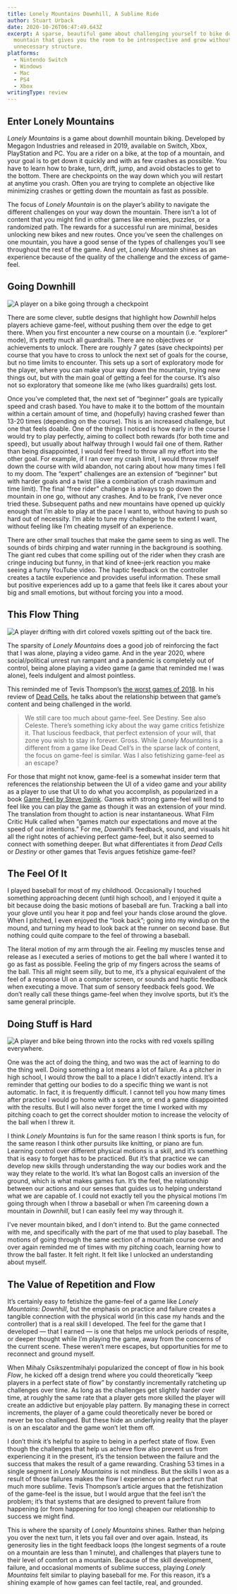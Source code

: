 ```yaml
---
title: Lonely Mountains Downhill, A Sublime Ride
author: Stuart Urback
date: 2020-10-26T06:47:49.643Z
excerpt: A sparse, beautiful game about challenging yourself to bike down a
  mountain that gives you the room to be introspective and grow without
  unnecessary structure.
platforms:
  - Nintendo Switch
  - Windows
  - Mac
  - PS4
  - Xbox
writingType: review
---
```

## Enter Lonely Mountains

*Lonely Mountains* is a game about downhill mountain biking.  Developed by Megagon Industries and released in 2019, available on Switch, Xbox, PlayStation and PC.  You are a rider on a bike, at the top of a mountain, and your goal is to get down it quickly and with as few crashes as possible.  You have to learn how to brake, turn, drift, jump, and avoid obstacles to get to the bottom. There are checkpoints on the way down which you will restart at anytime you crash. Often you are trying to complete an objective like minimizing crashes or getting down the mountain as fast as possible.

The focus of *Lonely Mountain* is on the player’s ability to navigate the different challenges on your way down the mountain. There isn’t a lot of content that you might find in other games like enemies, puzzles, or a randomized path.  The rewards for a successful run are minimal, besides unlocking new bikes and new routes.  Once you’ve seen the challenges on one mountain, you have a good sense of the types of challenges you’ll see throughout the rest of the game.  And yet, *Lonely Mountain* shines as an experience because of the quality of the challenge and the excess of game-feel.

## Going Downhill

![A player on a bike going through a checkpoint](/static/img/checkpoint.webp "Checkpoint")

There are some clever, subtle designs that highlight how *Downhill* helps players achieve game-feel, without pushing them over the edge to get there.  When you first encounter a new course on a mountain (i.e. “explorer” mode), it’s pretty much all guardrails.  There are no objectives or achievements to unlock.  There are roughly 7 gates (save checkpoints) per course that you have to cross to unlock the next set of goals for the course, but no time limits to encounter.  This sets up a sort of exploratory mode for the player, where you can make your way down the mountain, trying new things out, but with the main goal of getting a feel for the course.  It’s also not so exploratory that someone like me (who likes guardrails) gets lost. 

Once you’ve completed that, the next set of “beginner” goals are typically speed and crash based.  You have to make it to the bottom of the mountain within a certain amount of time, and (hopefully) having crashed fewer than 13-20 times (depending on the course).  This is an increased challenge, but one that feels doable.  One of the things I noticed is how early in the course I would try to play perfectly, aiming to collect both rewards (for both time and speed), but usually about halfway through I would fail one of them.  Rather than being disappointed, I would feel freed to throw all my effort into the other goal.  For example, if I ran over my crash limit, I would throw myself down the course with wild abandon, not caring about how many times I fell to my doom.  The “expert” challenges are an extension of “beginner” but with harder goals and a twist (like a combination of crash maximum and time limit).  The final “free rider” challenge is always to go down the mountain in one go, without any crashes.  And to be frank, I’ve never once tried these.  Subsequent paths and new mountains have opened up quickly enough that I’m able to play at the pace I want to, without having to push so hard out of necessity.  I’m able to tune my challenge to the extent I want, without feeling like I’m cheating myself of an experience.

There are other small touches that make the game seem to sing as well.  The sounds of birds chirping and water running in the background is soothing.  The giant red cubes that come spilling out of the rider when they crash are cringe inducing but funny, in that kind of knee-jerk reaction you make seeing a funny YouTube video.  The haptic feedback on the controller creates a tactile experience and provides useful information.  These small but positive experiences add up to a game that feels like it cares about your big and small emotions, but without forcing you into a mood.

## This Flow Thing

![A player drifting with dirt colored voxels spitting out of the back tire.](/static/img/drift.webp "Drifting")

The sparsity of *Lonely Mountains* does a good job of reinforcing the fact that I was alone, playing a video game.  And in the year 2020, where social/political unrest run rampant and a pandemic is completely out of control, being alone playing a video game (a game that reminded me I was alone), feels indulgent and almost pointless.

This reminded me of Tevis Thompson’s [the worst games of 2018](https://tevisthompson.com/the-worst-games-of-2018/).  In his review of [Dead Cells](https://en.wikipedia.org/wiki/Dead_Cells), he talks about the relationship between that game’s content and being challenged in the world.  

> We still care too much about game-feel.  See Destiny.  See also Celeste.  There’s something icky about the way game critics fetishize it.  That luscious feedback, that perfect extension of your will, that zone you wish to stay in forever.  Gross.
> While *Lonely Mountains* is a different from a game like Dead Cell’s in the sparse lack of content, the focus on game-feel is similar.  Was I also fetishizing game-feel as an escape? 

For those that might not know, game-feel is a somewhat insider term that references the relationship between the UI of a video game and your ability as a player to use that UI to do what you accomplish, as popularized in a book [Game Feel by Steve Swink](https://www.amazon.com/Game-Feel-Designers-Sensation-Kaufmann/dp/0123743281).  Games with strong game-feel will tend to feel like you can play the game as though it was an extension of your mind.  The translation from thought to action is near instantaneous.  What Film Critic Hulk called when “games match our expectations and move at the speed of our intentions.”  For me, *Downhill*’s feedback, sound, and visuals hit all the right notes of achieving perfect game-feel, but it also seemed to connect with something deeper.  But what differentiates it from *Dead Cells* or *Destiny* or other games that Tevis argues fetishize game-feel? 

## The Feel Of It

I played baseball for most of my childhood.  Occasionally I touched something approaching decent (until high school), and I enjoyed it quite a bit because doing the basic motions of baseball are fun.  Tracking a ball into your glove until you hear it pop and feel your hands close around the glove.  When I pitched, I even enjoyed the “look back”; going into my windup on the mound, and turning my head to look back at the runner on second base.  But nothing could quite compare to the feel of throwing a baseball.  

The literal motion of my arm through the air.  Feeling my muscles tense and release as I executed a series of motions to get the ball where I wanted it to go as fast as possible.  Feeling the grip of my fingers across the seams of the ball.  This all might seem silly, but to me, it’s a physical equivalent of the feel of a response UI on a computer screen, or sounds and haptic feedback when executing a move.  That sum of sensory feedback feels good.  We don’t really call these things game-feel when they involve sports, but it’s the same general principle.  

## Doing Stuff is Hard

![A player and bike being thrown into the rocks with red voxels spilling everywhere.](/static/img/crash.webp "Crashing")

One was the act of doing the thing, and two was the act of learning to do the thing well.  Doing something a lot means a lot of failure.  As a pitcher in high school, I would throw the ball to a place I didn’t exactly intend.  It’s a reminder that getting our bodies to do a specific thing we want is not automatic.  In fact, it is frequently difficult.  I cannot tell you how many times after practice I would go home with a sore arm, or end a game disappointed with the results.  But I will also never forget the time I worked with my pitching coach to get the correct shoulder motion to increase the velocity of the ball when I threw it.  

I think *Lonely Mountains* is fun for the same reason I think sports is fun, for the same reason I think other pursuits like knitting, or piano are fun.  Learning control over different physical motions is a skill, and it’s something that is easy to forget has to be practiced.  But it’s that practice we can develop new skills through understanding the way our bodies work and the way they relate to the world.  It’s what Ian Bogost calls an inversion of the ground, which is what makes games fun.  It’s the feel, the relationship between our actions and our senses that guides us to helping understand what we are capable of.  I could not exactly tell you the physical motions I’m going through when I throw a baseball or when I’m careening down a mountain in *Downhill*, but I can easily feel my way through it.

I've never mountain biked, and I don't intend to.  But the game connected with me, and specifically with the part of me that used to play baseball.  The motions of going through the same section of a mountain course over and over again reminded me of times with my pitching coach, learning how to throw the ball faster.  It felt right.  It felt like I unlocked an understanding about myself.

## The Value of Repetition and Flow

It’s certainly easy to fetishize the game-feel of a game like *Lonely Mountains: Downhill*, but the emphasis on practice and failure creates a tangible connection with the physical world (in this case my hands and the controller) that is a real skill I developed. The feel for the game that I developed — that I earned — is one that helps me unlock periods of respite, or deeper thought while I’m playing the game, away from the concerns of the current scene. These weren’t mere escapes, but opportunities for me to reconnect and ground myself. 

When Mihaly Csikszentmihalyi popularized the concept of flow in his book *Flow*, he kicked off a design trend where you could theoretically “keep players in a perfect state of flow” by constantly incrementally ratcheting up challenges over time.  As long as the challenges get slightly harder over time, at roughly the same rate that a player gets more skilled the player will create an addictive but enjoyable play pattern.  By managing these in correct increments, the player of a game could theoretically never be bored or never be too challenged.  But these hide an underlying reality that the player is on an escalator and the game won’t let them off.  

I don’t think it’s helpful to aspire to being in a perfect state of flow.  Even though the challenges that help us achieve flow also prevent us from experiencing it in the present, it’s the tension between the failure and the success that makes the result of a game rewarding.  Crashing 53 times in a single segment in *Lonely Mountains* is not mindless.  But the skills I won as a result of those failures makes the flow I experience on a perfect run that much more sublime. Tevis Thompson’s article argues that the fetishization of the game-feel is the issue, but I would argue that the feel isn’t the problem; it’s that systems that are designed to prevent failure from happening (or from happening for too long) cheapen our relationship to success we might find.

This is where the sparsity of *Lonely Mountains* shines.  Rather than helping you over the next turn, it lets you fail over and over again.  Instead, its generosity lies in the tight feedback loops (the longest segments of a route on a mountain are less than 1 minute), and challenges that players tune to their level of comfort on a mountain.  Because of the skill development, failure, and occasional moments of sublime success, playing *Lonely Mountains* felt similar to playing baseball for me.  For this reason, it’s a shining example of how games can feel tactile, real, and grounded.
